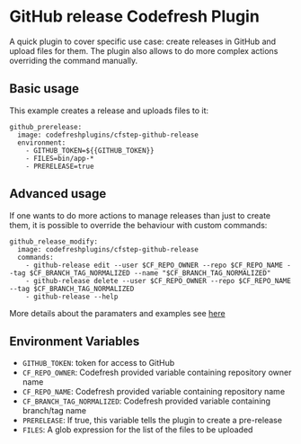 # GitHub release Codefresh Plugin

A quick plugin to cover specific use case: create releases in GitHub and upload files for them. The plugin also allows to do more complex actions overriding the command manually.

## Basic usage

This example creates a release and uploads files to it:

```
github_prerelease:
  image: codefreshplugins/cfstep-github-release
  environment:
    - GITHUB_TOKEN=${{GITHUB_TOKEN}}
    - FILES=bin/app-*
    - PRERELEASE=true
```
## Advanced usage

If one wants to do more actions to manage releases than just to create them, it is possible to override the behaviour with custom commands:

```
github_release_modify:
  image: codefreshplugins/cfstep-github-release
  commands:
    - github-release edit --user $CF_REPO_OWNER --repo $CF_REPO_NAME --tag $CF_BRANCH_TAG_NORMALIZED --name "$CF_BRANCH_TAG_NORMALIZED"
    - github-release delete --user $CF_REPO_OWNER --repo $CF_REPO_NAME --tag $CF_BRANCH_TAG_NORMALIZED
    - github-release --help
```

More details about the paramaters and examples see [here](https://github.com/aktau/github-release)

## Environment Variables

- `GITHUB_TOKEN`: token for access to GitHub
- `CF_REPO_OWNER`: Codefresh provided variable containing repository owner name
- `CF_REPO_NAME`: Codefresh provided variable containing repository name
- `CF_BRANCH_TAG_NORMALIZED`: Codefresh provided variable containing branch/tag name
- `PRERELEASE`: If true, this variable tells the plugin to create a pre-release
- `FILES`: A glob expression for the list of the files to be uploaded 
